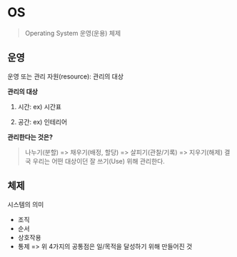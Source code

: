 # OS
> Operating System
> 운영(운용) 체제

## 운영
운영 또는 관리 
자원(resource): 관리의 대상

**관리의 대상**
1. 시간: ex) 시간표

2. 공간: ex) 인테리어

**관리한다는 것은?**
> 나누기(분할) => 채우기(배정, 할당) => 살피기(관찰/기록) => 지우기(해제)
결국 우리는 어떤 대상이던 잘 쓰기(Use) 위해 관리한다.

## 체제
시스템의 의미
- 조직
- 순서
- 상호작용
- 통제
=> 위 4가지의 공통점은 일/목적을 달성하기 위해 만들어진 것

